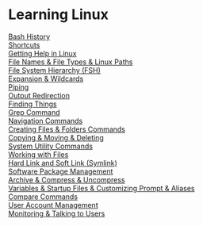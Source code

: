 # Learning Linux
[Bash History](https://github.com/muratakgul/learning-linux/blob/master/Bash%20History) <br/>
[Shortcuts](https://github.com/muratakgul/learning-linux/blob/master/Shortcuts) <br/>
[Getting Help in Linux](https://github.com/muratakgul/learning-linux/blob/master/Getting%20Help%20in%20Linux) <br/>
[File Names & File Types & Linux Paths](https://github.com/muratakgul/learning-linux/blob/master/File%20Names%20%26%20File%20Types%20%26%20Linux%20Paths) <br/>
[File System Hierarchy (FSH)](https://github.com/muratakgul/learning-linux/blob/master/File%20System%20Hierarchy%20(FSH)) <br/>
[Expansion & Wildcards](https://github.com/muratakgul/learning-linux/blob/master/Expansion%20and%20Wildcards) <br/>
[Piping](https://github.com/muratakgul/learning-linux/blob/master/Piping) <br/>
[Output Redirection](https://github.com/muratakgul/learning-linux/blob/master/Output%20Redirection) <br/>
[Finding Things](https://github.com/muratakgul/learning-linux/blob/master/Finding%20Things) <br/>
[Grep Command](https://github.com/muratakgul/learning-linux/blob/master/Grep%20Command) <br/>
[Navigation Commands](https://github.com/muratakgul/learning-linux/blob/master/Navigation%20Commands) <br/>
[Creating Files & Folders Commands](https://github.com/muratakgul/learning-linux/blob/master/Creating%20Files%20%26%20Folder%20Commands) <br/>
[Copying & Moving & Deleting](https://github.com/muratakgul/learning-linux/blob/master/Copying%20%26%20Moving%20%26%20Deleting) <br/>
[System Utility Commands](https://github.com/muratakgul/learning-linux/blob/master/System%20Utility%20Commands) <br/>
[Working with Files](https://github.com/muratakgul/learning-linux/blob/master/Working%20with%20Files) <br/>
[Hard Link and Soft Link (Symlink)](https://github.com/muratakgul/learning-linux/blob/master/Hard%20Link%20and%20Soft%20Link%20(Symlink)) <br/>
[Software Package Management](https://github.com/muratakgul/learning-linux/blob/master/Software%20Package%20Management) <br/>
[Archive & Compress & Uncompress](https://github.com/muratakgul/learning-linux/blob/master/Archive%20%26%20Compress%20%26%20Uncompress) <br/>
[Variables & Startup Files & Customizing Prompt & Aliases](https://github.com/muratakgul/learning-linux/blob/master/Variables%20%26%20Startup%20Files%20%26%20Customizing%20Prompt%20%26%20Aliases) <br/>
[Compare Commands](https://github.com/muratakgul/learning-linux/blob/master/Compare%20Commands) <br/>
[User Account Management](https://github.com/muratakgul/learning-linux/blob/master/User%20Account%20Management) <br/>
[Monitoring & Talking to Users](https://github.com/muratakgul/learning-linux/blob/master/Monitoring%20%26%20Talking%20to%20Users)
